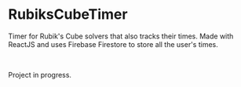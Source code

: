 # RubiksCubeTimer
Timer for Rubik's Cube solvers that also tracks their times. Made with ReactJS and uses Firebase Firestore to store all the user's times.

&nbsp;

Project in progress.

